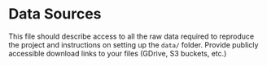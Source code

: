 # Data Sources

This file should describe access to all the raw data required to reproduce the project and instructions on setting up the `data/` folder. Provide publicly accessible download links to your files (GDrive, S3 buckets, etc.)